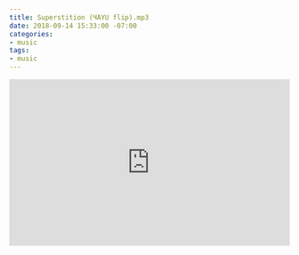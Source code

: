 ```yaml
---
title: Superstition (ЧAYU flip).mp3
date: 2018-09-14 15:33:00 -07:00
categories:
- music
tags:
- music
---
```


<iframe width="100%" height="300" scrolling="no" frameborder="no" allow="autoplay" src="https://w.soundcloud.com/player/?url=https%3A//api.soundcloud.com/tracks/489160254&color=%23ff5500&auto_play=false&hide_related=true&show_comments=false&show_user=true&show_reposts=false&show_teaser=false&visual=true"></iframe>